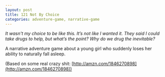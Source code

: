 ```yaml
---
layout: post
title: 121 Not By Choice
categories: adventure-game, narrative-game
---
```

*It wasn't my choice to be like this.  It’s not like I wanted it. They said I could take drugs to help, but what’s the point?  Why do we drug the inevitable?*

A narrative adventure game about a young girl who suddenly loses her ability to naturally fall asleep.

(Based on some real crazy shit: [http://amzn.com/1846270898](http://amzn.com/1846270898))